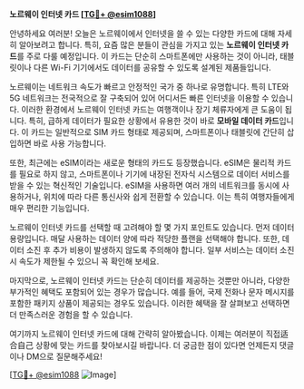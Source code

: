 **노르웨이 인터넷 카드 [[TG💪+ @esim1088](https://t.me/s/esim1088)]**

안녕하세요 여러분! 오늘은 노르웨이에서 인터넷을 쓸 수 있는 다양한 카드에 대해 자세히 알아보려고 합니다. 특히, 요즘 많은 분들이 관심을 가지고 있는 **노르웨이 인터넷 카드**를 주로 다룰 예정입니다. 이 카드는 단순히 스마트폰에만 사용하는 것이 아니라, 태블릿이나 다른 Wi-Fi 기기에서도 데이터를 공유할 수 있도록 설계된 제품들입니다.

노르웨이는 네트워크 속도가 빠르고 안정적인 국가 중 하나로 유명합니다. 특히 LTE와 5G 네트워크는 전국적으로 잘 구축되어 있어 어디서든 빠른 인터넷을 이용할 수 있습니다. 이러한 환경에서 노르웨이 인터넷 카드는 여행객이나 장기 체류자에게 큰 도움이 됩니다. 특히, 급하게 데이터가 필요한 상황에서 유용한 것이 바로 **모바일 데이터 카드**입니다. 이 카드는 일반적으로 SIM 카드 형태로 제공되며, 스마트폰이나 태블릿에 간단히 삽입하면 바로 사용 가능합니다.

또한, 최근에는 eSIM이라는 새로운 형태의 카드도 등장했습니다. eSIM은 물리적 카드를 필요로 하지 않고, 스마트폰이나 기기에 내장된 전자식 시스템으로 데이터 서비스를 받을 수 있는 혁신적인 기술입니다. eSIM을 사용하면 여러 개의 네트워크를 동시에 사용하거나, 위치에 따라 다른 통신사와 쉽게 전환할 수 있습니다. 이는 특히 여행자들에게 매우 편리한 기능입니다.

노르웨이 인터넷 카드를 선택할 때 고려해야 할 몇 가지 포인트도 있습니다. 먼저 데이터 용량입니다. 매달 사용하는 데이터 양에 따라 적당한 플랜을 선택해야 합니다. 또한, 데이터 소진 후 추가 비용이 발생하지 않도록 주의해야 합니다. 일부 서비스는 데이터 소진 시 속도가 제한될 수 있으니 꼭 확인해 보세요.

마지막으로, 노르웨이 인터넷 카드는 단순히 데이터를 제공하는 것뿐만 아니라, 다양한 부가적인 혜택도 포함되어 있는 경우가 많습니다. 예를 들어, 국제 전화나 문자 메시지를 포함한 패키지 상품이 제공되는 경우도 있습니다. 이러한 혜택을 잘 살펴보고 선택하면 더 만족스러운 경험을 할 수 있습니다.

여기까지 노르웨이 인터넷 카드에 대해 간략히 알아봤습니다. 이제는 여러분이 직접适合自己 상황에 맞는 카드를 찾아보시길 바랍니다. 더 궁금한 점이 있다면 언제든지 댓글이나 DM으로 질문해주세요!

[[TG💪+ @esim1088](https://t.me/s/esim1088) ![Image](https://i.postimg.cc/Y0z9fWf4/image.png)]